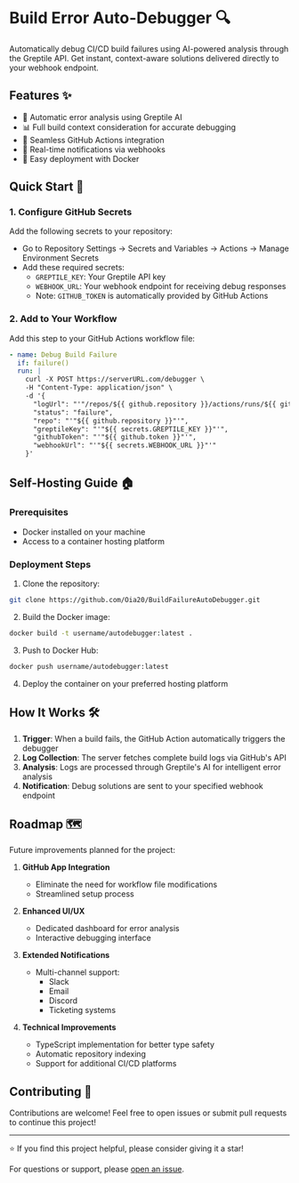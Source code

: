 # Build Error Auto-Debugger 🔍

Automatically debug CI/CD build failures using AI-powered analysis through the Greptile API. Get instant, context-aware solutions delivered directly to your webhook endpoint.

## Features ✨

- 🤖 Automatic error analysis using Greptile AI
- 📊 Full build context consideration for accurate debugging
- 🔄 Seamless GitHub Actions integration
- 🎯 Real-time notifications via webhooks
- 🐳 Easy deployment with Docker

## Quick Start 🚀

### 1. Configure GitHub Secrets

Add the following secrets to your repository:
- Go to Repository Settings → Secrets and Variables → Actions → Manage Environment Secrets
- Add these required secrets:
  - `GREPTILE_KEY`: Your Greptile API key
  - `WEBHOOK_URL`: Your webhook endpoint for receiving debug responses
  - Note: `GITHUB_TOKEN` is automatically provided by GitHub Actions

### 2. Add to Your Workflow

Add this step to your GitHub Actions workflow file:

```yaml
- name: Debug Build Failure
  if: failure()
  run: |
    curl -X POST https://serverURL.com/debugger \
    -H "Content-Type: application/json" \
    -d '{
      "logUrl": "'"/repos/${{ github.repository }}/actions/runs/${{ github.run_id }}"'",
      "status": "failure",
      "repo": "'"${{ github.repository }}"'",
      "greptileKey": "'"${{ secrets.GREPTILE_KEY }}"'",
      "githubToken": "'"${{ github.token }}"'",
      "webhookUrl": "'"${{ secrets.WEBHOOK_URL }}"'"
    }'
```

## Self-Hosting Guide 🏠

### Prerequisites
- Docker installed on your machine
- Access to a container hosting platform

### Deployment Steps

1. Clone the repository:
```bash
git clone https://github.com/Oia20/BuildFailureAutoDebugger.git
```

2. Build the Docker image:
```bash
docker build -t username/autodebugger:latest .
```

3. Push to Docker Hub:
```bash
docker push username/autodebugger:latest
```

4. Deploy the container on your preferred hosting platform

## How It Works 🛠

1. **Trigger**: When a build fails, the GitHub Action automatically triggers the debugger
2. **Log Collection**: The server fetches complete build logs via GitHub's API
3. **Analysis**: Logs are processed through Greptile's AI for intelligent error analysis
4. **Notification**: Debug solutions are sent to your specified webhook endpoint

## Roadmap 🗺️

Future improvements planned for the project:

1. **GitHub App Integration** 
   - Eliminate the need for workflow file modifications
   - Streamlined setup process

2. **Enhanced UI/UX**
   - Dedicated dashboard for error analysis
   - Interactive debugging interface

3. **Extended Notifications**
   - Multi-channel support:
     - Slack
     - Email
     - Discord
     - Ticketing systems

4. **Technical Improvements**
   - TypeScript implementation for better type safety
   - Automatic repository indexing
   - Support for additional CI/CD platforms

## Contributing 🤝

Contributions are welcome! Feel free to open issues or submit pull requests to continue this project!

---

⭐ If you find this project helpful, please consider giving it a star!

For questions or support, please [open an issue](https://github.com/Oia20/BuildFailureAutoDebugger/issues).
